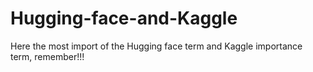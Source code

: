# Hugging-face-and-Kaggle


Here the most import of the Hugging face term and Kaggle importance term, remember!!!
